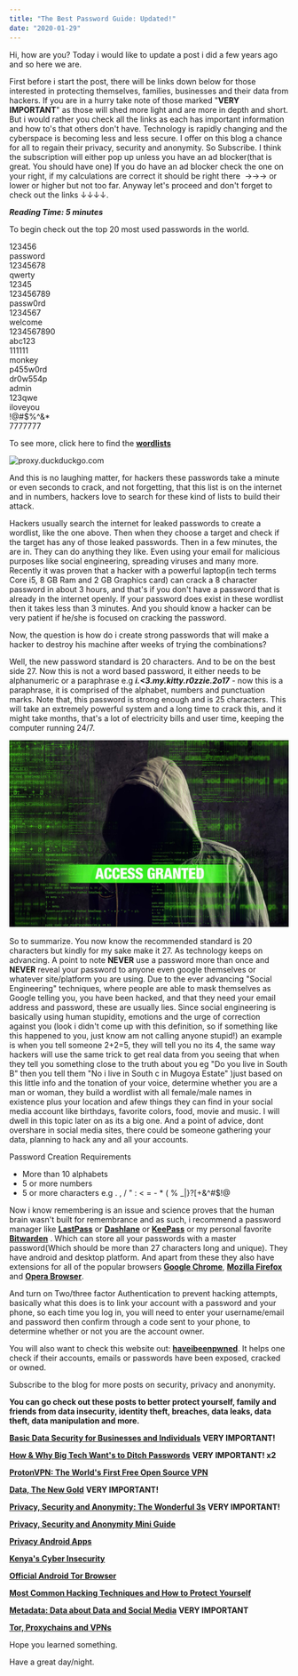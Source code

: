 ```yaml
---
title: "The Best Password Guide: Updated!"
date: "2020-01-29"
---
```


Hi, how are you? Today i would like to update a post i did a few years ago and so here we are.

First before i start the post, there will be links down below for those interested in protecting themselves, families, businesses and their data from hackers. If you are in a hurry take note of those marked "**VERY IMPORTANT**" as those will shed more light and are more in depth and short. But i would rather you check all the links as each has important information and how to's that others don't have. Technology is rapidly changing and the cyberspace is becoming less and less secure. I offer on this blog a chance for all to regain their privacy, security and anonymity. So Subscribe. I think the subscription will either pop up unless you have an ad blocker(that is great. You should have one) If you do have an ad blocker check the one on your right, if my calculations are correct it should be right there  →→→ or lower or higher but not too far. Anyway let's proceed and don't forget to check out the links ↓↓↓↓.

_**Reading Time: 5 minutes**_

To begin check out the top 20 most used passwords in the world.

123456  
password  
12345678  
qwerty  
12345  
123456789  
passw0rd  
1234567  
welcome  
1234567890  
abc123  
111111  
monkey  
p455w0rd  
dr0w554p  
admin  
123qwe  
iloveyou  
!@#$%^&\*  
7777777

To see more, click here to find the [**wordlists**](https://ajulusthoughts.files.wordpress.com/2018/08/wordlists-passwords.doc "wordlists passwords")

![proxy.duckduckgo.com](https://ajulusthoughts.files.wordpress.com/2018/08/proxy-duckduckgo-com.jpg?w=300)

And this is no laughing matter, for hackers these passwords take a minute or even seconds to crack, and not forgetting, that this list is on the internet and in numbers, hackers love to search for these kind of lists to build their attack.

Hackers usually search the internet for leaked passwords to create a wordlist, like the one above. Then when they choose a target and check if the target has any of those leaked passwords. Then in a few minutes, the are in. They can do anything they like. Even using your email for malicious purposes like social engineering, spreading viruses and many more. Recently it was proven that a hacker with a powerful laptop(in tech terms Core i5, 8 GB Ram and 2 GB Graphics card) can crack a 8 character password in about 3 hours, and that's if you don't have a password that is already in the internet openly. If your password does exist in these wordlist then it takes less than 3 minutes. And you should know a hacker can be very patient if he/she is focused on cracking the password.

Now, the question is how do i create strong passwords that will make a hacker to destroy his machine after weeks of trying the combinations?

Well, the new password standard is 20 characters. And to be on the best side 27. Now this is not a word based password, it either needs to be alphanumeric or a paraphrase e.g **_i.<3.my.kitty.r0zzie.2o17_** - now this is a paraphrase, it is comprised of the alphabet, numbers and punctuation marks. Note that, this password is strong enough and is 25 characters. This will take an extremely powerful system and a long time to crack this, and it might take months, that's a lot of electricity bills and user time, keeping the computer running 24/7.

![proxy.duckduckgo.coam](images/proxy-duckduckgo-coam.jpg)

So to summarize. You now know the recommended standard is 20 characters but kindly for my sake make it 27. As technology keeps on advancing. A point to note **NEVER** use a password more than once and **NEVER** reveal your password to anyone even google themselves or whatever site/platform you are using. Due to the ever advancing "Social Engineering" techniques, where people are able to mask themselves as Google telling you, you have been hacked, and that they need your email address and password, these are usually lies. Since social engineering is basically using human stupidity, emotions and the urge of correction against you (look i didn't come up with this definition, so if something like this happened to you, just know am not calling anyone stupid!) an example is when you tell someone 2+2=5, they will tell you no its 4, the same way hackers will use the same trick to get real data from you seeing that when they tell you something close to the truth about you eg "Do you live in South B" then you tell them "No i live in South c in Mugoya Estate" )just based on this little info and the tonation of your voice, determine whether you are a man or woman, they build a wordlist with all female/male names in existence plus your location and afew things they can find in your social media account like birthdays, favorite colors, food, movie and music. I will dwell in this topic later on as its a big one. And a point of advice, dont overshare in social media sites, there could be someone gathering your data, planning to hack any and all your accounts.

Password Creation Requirements

- More than 10 alphabets
- 5 or more numbers
- 5 or more characters e.g . , / " : < = - \* ( % \_|}?\[+&^#$!@

Now i know remembering is an issue and science proves that the human brain wasn't built for remembrance and as such, i recommend a password manager like [**LastPass**](https://www.lastpass.com/) or **[Dashlane](https://www.dashlane.com/)** or [**KeePass**](https://keepass.info/) or my personal favorite **[Bitwarden](http://bitwarden.com)** . Which can store all your passwords with a master password(Which should be more than 27 characters long and unique). They have android and desktop platform. And apart from these they also have extensions for all of the popular browsers [**Google Chrome**](https://chrome.google.com/webstore/category/extensions), [**Mozilla Firefox**](https://addons.mozilla.org/en-US/firefox/) and [**Opera Browser**](https://addons.opera.com/en/).

And turn on Two/three factor Authentication to prevent hacking attempts, basically what this does is to link your account with a password and your phone, so each time you log in, you will need to enter your username/email and password then confirm through a code sent to your phone, to determine whether or not you are the account owner.

You will also want to check this website out: **[haveibeenpwned](https://haveibeenpwned.com)**. It helps one check if their accounts, emails or passwords have been exposed, cracked or owned.

Subscribe to the blog for more posts on security, privacy and anonymity.

**You can go check out these posts to better protect yourself, family and friends from data insecurity, identity theft, breaches, data leaks, data theft, data manipulation and more.**

[**Basic Data Security for Businesses and Individuals**](https://ajulusthoughts.wordpress.com/2020/01/27/basic-data-security/) **VERY IMPORTANT!**

[**How & Why Big Tech Want's to Ditch Passwords**](https://ajulusthoughts.wordpress.com/2020/01/24/why-big-tech-is-trying-to-get-rid-of-your-passwords/) **VERY IMPORTANT! x2**

[**ProtonVPN: The World's First Free Open Source VPN**](https://ajulusthoughts.wordpress.com/2020/01/21/protonvpn-is-now-the-worlds-first-fully-open-source-vpn-app/)

[**Data, The New Gold**](https://ajulusthoughts.wordpress.com/2020/01/18/data-the-new-gold/) **VERY IMPORTANT!**

[**Privacy, Security and Anonymity: The Wonderful 3s**](https://ajulusthoughts.wordpress.com/2019/01/01/privacy-anonymity-and-security-the-wonderful-threes/) **VERY IMPORTANT!**

[**Privacy, Security and Anonymity Mini Guide**](https://ajulusthoughts.wordpress.com/2018/09/26/mini-privacy-security-and-anonymity-guide/)

[**Privacy Android Apps**](https://ajulusthoughts.wordpress.com/2019/01/10/privacy-android-apps-you-should-install-right-now/)

[**Kenya's Cyber Insecurity**](https://ajulusthoughts.wordpress.com/2019/05/27/kenyas-cyber-insecurity/)

[**Official Android Tor Browser**](https://ajulusthoughts.wordpress.com/2019/05/28/official-tor-browser-launched-on-the-play-store/)

[**Most Common Hacking Techniques and How to Protect Yourself**](https://ajulusthoughts.wordpress.com/2019/06/06/most-common-hacking-techniques/)

[**Metadata: Data about Data and Social Media**](https://ajulusthoughts.wordpress.com/2019/07/01/data-about-data-metadata/) **VERY IMPORTANT**

[**Tor, Proxychains and VPNs**](https://ajulusthoughts.wordpress.com/2019/11/24/tor-proxychains-and-vpns/)

Hope you learned something.

Have a great day/night.
